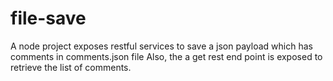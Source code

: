 # file-save

A node project exposes restful services to save a json payload which has comments in comments.json file
Also, the a get rest end point is exposed to retrieve the list of comments.
